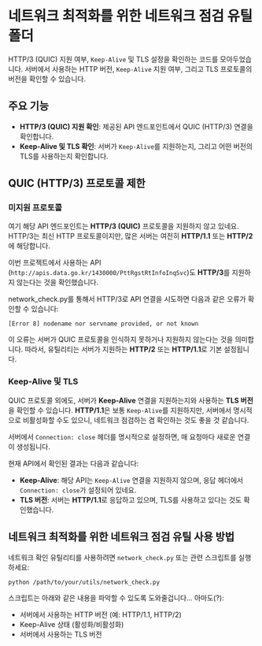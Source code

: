 # 네트워크 최적화를 위한 네트워크 점검 유틸 폴더
HTTP/3 (QUIC) 지원 여부, `Keep-Alive` 및 TLS 설정을 확인하는 코드를 모아두었습니다. 서버에서 사용하는 HTTP 버전, `Keep-Alive` 지원 여부, 그리고 TLS 프로토콜의 버전을 확인할 수 있습니다.

## 주요 기능
- **HTTP/3 (QUIC) 지원 확인**: 제공된 API 엔드포인트에서 QUIC (HTTP/3) 연결을 확인합니다.
- **Keep-Alive 및 TLS 확인**: 서버가 `Keep-Alive`를 지원하는지, 그리고 어떤 버전의 TLS를 사용하는지 확인합니다.

## QUIC (HTTP/3) 프로토콜 제한
### **미지원 프로토콜**
여기 해당 API 엔드포인트는 **HTTP/3 (QUIC)** 프로토콜을 지원하지 않고 있네요. HTTP/3는 최신 HTTP 프로토콜이지만, 많은 서버는 여전히 **HTTP/1.1** 또는 **HTTP/2**에 해당합니다.

이번 프로젝트에서 사용하는 API (`http://apis.data.go.kr/1430000/PttRgstRtInfoInqSvc`)도 **HTTP/3**를 지원하지 않는다는 것을 확인했습니다.


network_check.py를 통해서
HTTP/3로 API 연결을 시도하면 다음과 같은 오류가 확인할 수 있습니다:

```
[Error 8] nodename nor servname provided, or not known
```

이 오류는 서버가 QUIC 프로토콜을 인식하지 못하거나 지원하지 않는다는 것을 의미합니다. 따라서, 유틸리티는 서버가 지원하는 **HTTP/2** 또는 **HTTP/1.1**로 기본 설정됩니다.

### **Keep-Alive 및 TLS**
QUIC 프로토콜 외에도, 서버가 **Keep-Alive** 연결을 지원하는지와 사용하는 **TLS 버전**을 확인할 수 있습니다. 
**HTTP/1.1**은 보통 `Keep-Alive`를 지원하지만, 서버에서 명시적으로 비활성화할 수도 있으니, 네트워크 점검하는 겸 확인하는 것도 좋을 것 같습니다. 

서버에서 `Connection: close` 헤더를 명시적으로 설정하면, 매 요청마다 새로운 연결이 생성됩니다.

현재 API에서 확인된 결과는 다음과 같습니다:
- **Keep-Alive**: 해당 API는 `Keep-Alive` 연결을 지원하지 않으며, 응답 헤더에서 `Connection: close`가 설정되어 있네요.
- **TLS 버전**: 서버는 **HTTP/1.1**로 응답하고 있으며, TLS를 사용하고 있다는 것도 확인했습니다.

## 네트워크 최적화를 위한 네트워크 점검 유틸 사용 방법

네트워크 확인 유틸리티를 사용하려면 `network_check.py` 또는 관련 스크립트를 실행하세요:

```bash
python /path/to/your/utils/network_check.py
```

스크립트는 아래와 같은 내용을 파악할 수 있도록 도와줄겁니다... 아마도(?):
- 서버에서 사용하는 HTTP 버전 (예: HTTP/1.1, HTTP/2)
- Keep-Alive 상태 (활성화/비활성화)
- 서버에서 사용하는 TLS 버전
